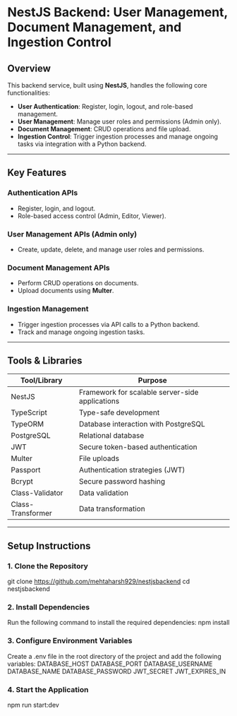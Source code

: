 # NestJS Backend: User Management, Document Management, and Ingestion Control

## Overview
This backend service, built using **NestJS**, handles the following core functionalities:

- **User Authentication**: Register, login, logout, and role-based management.
- **User Management**: Manage user roles and permissions (Admin only).
- **Document Management**: CRUD operations and file upload.
- **Ingestion Control**: Trigger ingestion processes and manage ongoing tasks via integration with a Python backend.

---

## Key Features

### **Authentication APIs**
- Register, login, and logout.
- Role-based access control (Admin, Editor, Viewer).

### **User Management APIs** (Admin only)
- Create, update, delete, and manage user roles and permissions.

### **Document Management APIs**
- Perform CRUD operations on documents.
- Upload documents using **Multer**.

### **Ingestion Management**
- Trigger ingestion processes via API calls to a Python backend.
- Track and manage ongoing ingestion tasks.

---

## Tools & Libraries

| **Tool/Library**   | **Purpose**                                      |
|---------------------|--------------------------------------------------|
| NestJS             | Framework for scalable server-side applications |
| TypeScript         | Type-safe development                           |
| TypeORM            | Database interaction with PostgreSQL            |
| PostgreSQL         | Relational database                             |
| JWT                | Secure token-based authentication               |
| Multer             | File uploads                                    |
| Passport           | Authentication strategies (JWT)                 |
| Bcrypt             | Secure password hashing                         |
| Class-Validator    | Data validation                                 |
| Class-Transformer  | Data transformation                             |

---

## Setup Instructions

### **1. Clone the Repository**
git clone https://github.com/mehtaharsh929/nestjsbackend
cd nestjsbackend

### **2. Install Dependencies**
Run the following command to install the required dependencies:
npm install

### **3. Configure Environment Variables**
Create a .env file in the root directory of the project and add the following variables:
DATABASE_HOST
DATABASE_PORT
DATABASE_USERNAME
DATABASE_NAME
DATABASE_PASSWORD
JWT_SECRET
JWT_EXPIRES_IN

### **4. Start the Application**
npm run start:dev

